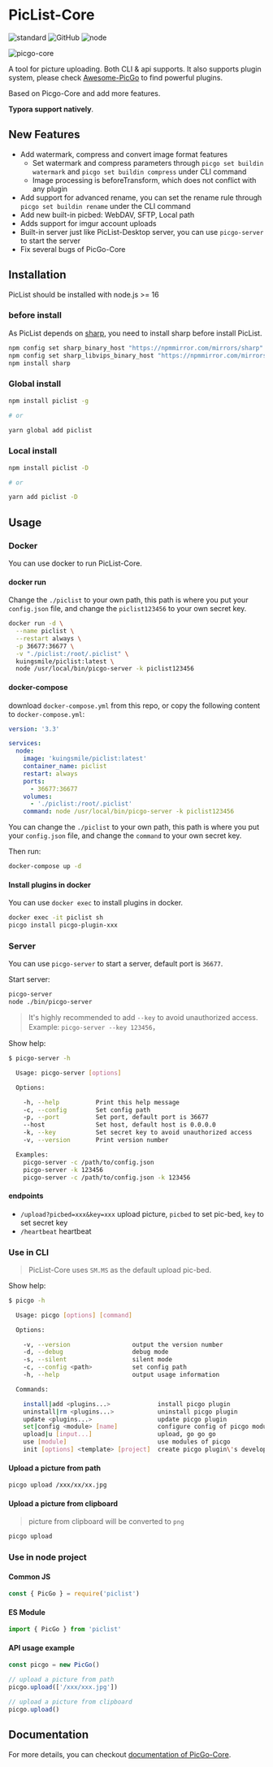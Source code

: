 # PicList-Core

![standard](https://img.shields.io/badge/code%20style-standard-green.svg?style=flat-square)
![GitHub](https://img.shields.io/github/license/mashape/apistatus.svg?style=flat-square)
![node](https://img.shields.io/badge/node-%3E%3D16.0.0-blue?style=flat-square)

![picgo-core](https://cdn.jsdelivr.net/gh/Molunerfinn/test/picgo/picgo-core-fix.jpg)

A tool for picture uploading. Both CLI & api supports. It also supports plugin system, please check [Awesome-PicGo](https://github.com/PicGo/Awesome-PicGo) to find powerful plugins.

Based on Picgo-Core and add more features.

**Typora support natively**.

## New Features

- Add watermark, compress and convert image format features
  - Set watermark and compress parameters through `picgo set buildin watermark` and `picgo set buildin compress` under CLI command
  - Image processing is beforeTransform, which does not conflict with any plugin
- Add support for advanced rename, you can set the rename rule through `picgo set buildin rename` under the CLI command
- Add new built-in picbed: WebDAV, SFTP, Local path
- Adds support for imgur account uploads
- Built-in server just like PicList-Desktop server, you can use `picgo-server` to start the server
- Fix several bugs of PicGo-Core

## Installation

PicList should be installed with node.js >= 16

### before install

As PicList depends on [sharp](https://sharp.pixelplumbing.com/), you need to install sharp before install PicList.

```bash
npm config set sharp_binary_host "https://npmmirror.com/mirrors/sharp"
npm config set sharp_libvips_binary_host "https://npmmirror.com/mirrors/sharp-libvips"
npm install sharp
```

### Global install

```bash
npm install piclist -g

# or

yarn global add piclist
```

### Local install

```bash
npm install piclist -D

# or

yarn add piclist -D
```

## Usage

### Docker

You can use docker to run PicList-Core.

#### docker run

Change the `./piclist` to your own path, this path is where you put your `config.json` file, and change the `piclist123456` to your own secret key.

```bash
docker run -d \
  --name piclist \
  --restart always \
  -p 36677:36677 \
  -v "./piclist:/root/.piclist" \
  kuingsmile/piclist:latest \
  node /usr/local/bin/picgo-server -k piclist123456
```

#### docker-compose

download `docker-compose.yml` from this repo, or copy the following content to `docker-compose.yml`:

```yaml
version: '3.3'

services:
  node:
    image: 'kuingsmile/piclist:latest'
    container_name: piclist
    restart: always
    ports:
      - 36677:36677
    volumes:
      - './piclist:/root/.piclist'
    command: node /usr/local/bin/picgo-server -k piclist123456
```

You can change the `./piclist` to your own path, this path is where you put your `config.json` file, and change the `command` to your own secret key.

Then run:

```bash
docker-compose up -d
```

#### Install plugins in docker

You can use `docker exec` to install plugins in docker.

```bash
docker exec -it piclist sh
picgo install picgo-plugin-xxx
```

### Server

You can use `picgo-server` to start a server, default port is `36677`.

Start server:

```bash
picgo-server
node ./bin/picgo-server
```

> It's highly recommended to add `--key` to avoid unauthorized access. Example: `picgo-server --key 123456`，

Show help:

```bash
$ picgo-server -h

  Usage: picgo-server [options]

  Options:

    -h, --help          Print this help message
    -c, --config        Set config path
    -p, --port          Set port, default port is 36677
    --host              Set host, default host is 0.0.0.0
    -k, --key           Set secret key to avoid unauthorized access
    -v, --version       Print version number

  Examples:
    picgo-server -c /path/to/config.json
    picgo-server -k 123456
    picgo-server -c /path/to/config.json -k 123456
```

#### endpoints

- `/upload?picbed=xxx&key=xxx` upload picture, `picbed` to set pic-bed, `key` to set secret key
- `/heartbeat` heartbeat

### Use in CLI

> PicList-Core uses `SM.MS` as the default upload pic-bed.

Show help:

```bash
$ picgo -h

  Usage: picgo [options] [command]

  Options:

    -v, --version                 output the version number
    -d, --debug                   debug mode
    -s, --silent                  silent mode
    -c, --config <path>           set config path
    -h, --help                    output usage information

  Commands:

    install|add <plugins...>             install picgo plugin
    uninstall|rm <plugins...>            uninstall picgo plugin
    update <plugins...>                  update picgo plugin
    set|config <module> [name]           configure config of picgo modules
    upload|u [input...]                  upload, go go go
    use [module]                         use modules of picgo
    init [options] <template> [project]  create picgo plugin\'s development templates
```

#### Upload a picture from path

```bash
picgo upload /xxx/xx/xx.jpg
```

#### Upload a picture from clipboard

> picture from clipboard will be converted to `png`

```bash
picgo upload
```

### Use in node project

#### Common JS

```js
const { PicGo } = require('piclist')
```

#### ES Module

```js
import { PicGo } from 'piclist'
```

#### API usage example

```js
const picgo = new PicGo()

// upload a picture from path
picgo.upload(['/xxx/xxx.jpg'])

// upload a picture from clipboard
picgo.upload()
```

## Documentation

For more details, you can checkout [documentation of PicGo-Core](https://picgo.github.io/PicGo-Core-Doc/).
